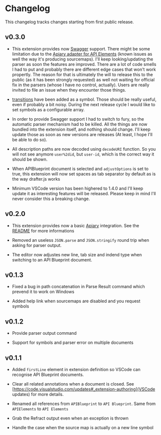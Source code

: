 # Changelog

This changelog tracks changes starting from first public release.

## v0.3.0

- This extension provides now [Swagger](https://swagger.io) support. There might be some limitation due to the [Apiary adapter for API Elements](https://github.com/apiaryio/fury-adapter-swagger) (known issues as well the way it's producing sourcemaps). I'll keep looking/updating the parser as soon the features are improved. There are a lot of code smells I had to put and probably there are different edge cases that won't work propertly. The reason for that is ultimately the will to release this to the public (as it has been strongly requested) as well not waiting for official fix in the parsers (whose I have no control, actually). Users are really invited to file an issue when they encounter those things.

- [transitions]() have been added as a symbol. Those should be really useful, even if probably a bit noisy. During the next release cycle I would like to set symbols as a configurable array.

- In order to provide Swagger support I had to switch to fury, so the automatic parser mechanism had to be killed. All the things are now bundled into the extension itself, and nothing should change. I'll keep update those as soon as new versions are releases (At least, I hope I'll be able to do so).

- All description paths are now decoded using `decodeURI` function. So you will not see anymore `user%2did`, but `user-id`, which is the correct way it should be shown.

- When APIBlueprint document is selected and `adjustOptions` is set to true, this extension will now set spaces as tab separator by default as is the way drafter.js works

- Minimum VSCode version has been highered to 1.4.0 and I'll keep update it as interesting features will be released. Please keep in mind I'll never consider this a breaking change.


## v0.2.0

- This extension provides now a basic [Apiary](https://apiary.io) integration. See the [README](./client/README.md) for more informations

- Removed an useless `JSON.parse` and `JSON.stringify` round trip when asking for parser output.

- The editor now adjustes new line, tab size and indend type when switching to an API Blueprint document.

## v0.1.3

- Fixed a bug in path concatenation in Parse Result command which prevend it to work on Windows

- Added help link when sourcemaps are disabled and you request symbols

## v0.1.2

- Provide parser output command

- Support for symbols and parser error on multiple documents

## v0.1.1

- Added `firstLine` element in extension definition so VSCode can recognise API Blueprint documents.

- Clear all related annotations when a document is closed. See [https://code.visualstudio.com/updates#_extension-authoring](VSCode updates) for more details.

- Renamed all references from `APIBlueprint` to `API Blueprint`. Same from `APIElements` to `API Elements`

- Grab the Refract output even when an exception is thrown

- Handle the case when the source map is actually on a new line symbol
